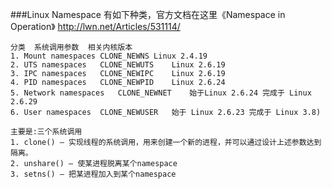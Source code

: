 ###Linux Namespace 有如下种类，官方文档在这里《Namespace in Operation》
    http://lwn.net/Articles/531114/

    分类	系统调用参数	相关内核版本
    1. Mount namespaces	CLONE_NEWNS	Linux 2.4.19
    2. UTS namespaces	CLONE_NEWUTS	Linux 2.6.19
    3. IPC namespaces	CLONE_NEWIPC	Linux 2.6.19
    4. PID namespaces	CLONE_NEWPID	Linux 2.6.24
    5. Network namespaces	CLONE_NEWNET	始于Linux 2.6.24 完成于 Linux 2.6.29
    6. User namespaces	CLONE_NEWUSER	始于 Linux 2.6.23 完成于 Linux 3.8)

    主要是:三个系统调用
    1. clone() – 实现线程的系统调用，用来创建一个新的进程，并可以通过设计上述参数达到隔离。
    2. unshare() – 使某进程脱离某个namespace
    3. setns() – 把某进程加入到某个namespace

